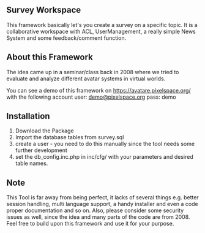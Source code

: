 ## Survey Workspace

This framework basically let's you create a survey on a specific topic. It is a collaborative workspace with ACL, UserManagement, a really simple News System and some feedback/comment function.  

## About this Framework

The idea came up in a seminar/class back in 2008 where we tried to evaluate and analyze different avatar systems in virtual worlds.

You can see a demo of this framework on https://avatare.pixelspace.org/ with the following account
user: demo@pixelspace.org
pass: demo

## Installation

1) Download the Package
2) Import the database tables from survey.sql
3) create a user - you need to do this manually since the tool needs some further development
4) set the db_config.inc.php in inc/cfg/ with your parameters and desired table names.

## Note

This Tool is far away from being perfect, it lacks of several things e.g. better session handling, multi language support, a handy installer and even a code proper documentation and so on. 
Also, please consider some security issues as well, since the idea and many parts of the code are from 2008. Feel free to build upon this framework and use it for your purpose.
 
 
